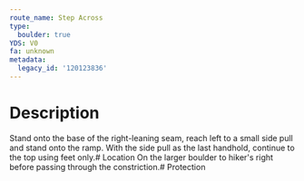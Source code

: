 ```yaml
---
route_name: Step Across
type:
  boulder: true
YDS: V0
fa: unknown
metadata:
  legacy_id: '120123836'
---
```

# Description
Stand onto the base of the right-leaning seam, reach left to a small side pull and stand onto the ramp. With the side pull as the last handhold, continue to the top using feet only.# Location
On the larger boulder to hiker's right before passing through the constriction.# Protection
